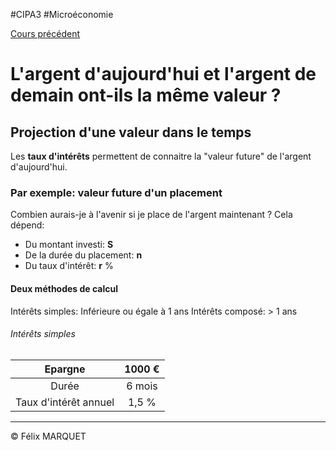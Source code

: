 #CIPA3 #Microéconomie

[Cours précédent](Microéconomie%20Cours%203.md)

# L'argent d'aujourd'hui et l'argent de demain ont-ils la même valeur ?
## Projection d'une valeur dans le temps
Les **taux d'intérêts** permettent de connaitre la "valeur future" de l'argent d'aujourd'hui.
### Par exemple: valeur future d'un placement
Combien aurais-je à l'avenir si je place de l'argent maintenant ?
Cela dépend: 
- Du montant investi: **S**
- De la durée du placement: **n**
- Du taux d'intérêt: **r** %
#### Deux méthodes de calcul
Intérêts simples: Inférieure ou égale à 1 ans
Intérêts composé: > 1 ans

###### Intérêts simples
|        Epargne        | 1000 € |
| :-------------------: | :----: |
|         Durée         | 6 mois |
| Taux d'intérêt annuel | 1,5 %  |




---
&copy; Félix MARQUET